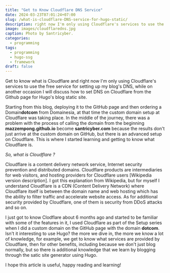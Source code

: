 ```yaml
---
title: "Get to Know Cloudflare DNS Service"
date: 2024-03-23T07:01:24+07:00
slug: /what-is-cloudflare-DNS-service-for-hugo-static/
description: right now I'm only using Cloudflare's services to use the free service for setting up my blog's DNS, while on another....
image: images/cloudflaredns.jpg
caption: Photo by Santricyber.
categories:
  - programming
tags:
  - programming
  - hugo-ssg
  - framework
draft: false
---
```


Get to know what is Cloudflare and right now I'm only using Cloudflare's services to use the free service for setting up my blog's DNS, while on another occasion I will discuss how to set DNS on Cloudflare from the Github page for Hugo's blog static site.

Starting from this blog, deploying it to the GitHub page and then ordering a Domain**dotcom** from Domainesia, at that time the custom domain setup at Cloudflare was taking place. In the middle of the journey, there was a problem with the process of calling the domain from the beginning **mazzempong.github.io** become **santricyber.com** because the results don't just arrive at the custom domain on GitHub, but there is an advanced setup on Cloudflare. This is where I started learning and getting to know what Cloudflare is.

*So, what is Cloudflare ?*

Cloudflare is a content delivery network service, Internet security prevention and distributed domains. Cloudflare products are intermediaries for web visitors, and hosting providers for Cloudflare users [Wikipedia version description].
I got this explanation from Wikipedia, but for myself I understand Cloudflare is a CDN (Content Delivery Network) where Cloudflare itself is between the domain name and web hosting which has the ability to filter traffic and accelerate website access. As for additional security provided by Cloudflare, one of them is security from DDoS attacks and so on.

I just got to know Clodflare about 6 months ago and started to be familiar with some of the features in it, I used Cloudflare as part of the Setup series when I did a custom domain on the GitHub page with the domain **dotcom**. Isn't it interesting to use Hugo? the more we dive in, the more we know a lot of knowledge, for example, we get to know what services are provided by Cloudflare, then for other benefits, including because we don't just blog normally, but so there is additional knowledge that we learn by blogging through the satic site generator using Hugo.

I hope this article is useful, happy reading and learning!